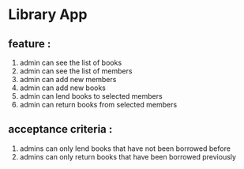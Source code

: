 # Library App

## feature :
1. admin can see the list of books
2. admin can see the list of members
3. admin can add new members
4. admin can add new books
5. admin can lend books to selected members
6. admin can return books from selected members

## acceptance criteria :
1. admins can only lend books that have not been borrowed before
2. admins can only return books that have been borrowed previously